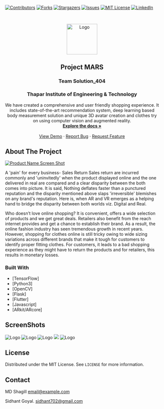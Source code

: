 
[![Contributors][contributors-shield]][contributors-url]
[![Forks][forks-shield]][forks-url]
[![Stargazers][stars-shield]][stars-url]
[![Issues][issues-shield]][issues-url]
[![MIT License][license-shield]][license-url]
[![LinkedIn][linkedin-shield]][linkedin-url]



<!-- PROJECT LOGO -->
<br />
<p align="center">
  <a href="https://github.com/othneildrew/Best-README-Template">
    <img src="Images/Myntra_logo.png" alt="Logo" width="100" height="100">
  </a>

  <h2 align="center">Project MARS</h2>
  <h3 align="center">Team Solution_404</h3>
  <h3 align="center">Thapar Institute of Engineering & Technology</h3>

  <p align="center">
    We have created a comprehensive and user friendly shopping experience. It includes state-of-the-art recommendation system, deep learning based body measurement solution and unique  3D avatar creation and clothes try on using computer vision and augmented reality.
    <br />
    <a href="https://github.com/shagilsiddiqui/MyntraHackathon"><strong>Explore the docs »</strong></a>
    <br />
    <br />
    <a href="https://github.com/shagilsiddiqui/MyntraHackathon">View Demo</a>
    ·
    <a href="https://github.com/shagilsiddiqui/MyntraHackathon">Report Bug</a>
    ·
    <a href="https://github.com/shagilsiddiqui/MyntraHackathon">Request Feature</a>
  </p>
</p>




<!-- ABOUT THE PROJECT -->
## About The Project

[![Product Name Screen Shot][product-screenshot]](https://example.com)

A 'pain' for every business- Sales Return Sales return are incurred commonly and 'uninvitedly' when the product displayed online and the one delivered in real are compared and a clear disparity between the both comes into picture. It is said, Nothing deflates faster than a punctured reputation and the disparity mentioned above slaps 'irreversible' blemishes on any brand's reputation.
Here is, when AR and VR emerges as a helping hand to bridge the disparity between both worlds viz. Digital and Real.

Who doesn’t love online shopping? It is convenient, offers a wide selection of products and we get great deals. Retailers also benefit from the reach internet
provides and get a chance to establish their brand. As a result, the online fashion industry has seen tremendous growth in recent years. However, shopping
for clothes online is still tricky owing to wide sizing variations across different brands that make it tough for customers to identify proper fitting clothes. For
customers, it leads to a bad shopping experience as they might have to return the products and for retailers, this results in monetary losses.

### Built With

* [TensorFlow]
* [Python3]
* [OpenCV]
* [Flask]
* [Flutter]
* [Javascript]
* [ARkit/ARcore]


<!-- GETTING STARTED -->
## ScreenShots
<img src="Screenshot_2020-10-31-22-15-08-98_42d40205deec5e8ab1d13ef61f49d24f.jpg" alt="Logo" >
<img src="Screenshot_2020-10-31-22-15-36-56_42d40205deec5e8ab1d13ef61f49d24f.jpg" alt="Logo" >
<img src="Screenshot_2020-10-31-22-17-19-49_42d40205deec5e8ab1d13ef61f49d24f.jpg" alt="Logo" >
<img src ="WhatsApp Image 2020-11-01 at 12.03.03 AM.jpeg" >
<img src="res.png" alt="Logo" >



<!-- LICENSE -->
## License

Distributed under the MIT License. See `LICENSE` for more information.



<!-- CONTACT -->
## Contact

MD Shagill   email@example.com

Sidhant Goyal. sidhant702@gmail.com


<!-- ACKNOWLEDGEMENTS -->






<!-- MARKDOWN LINKS & IMAGES -->
<!-- https://www.markdownguide.org/basic-syntax/#reference-style-links -->
[contributors-shield]: https://img.shields.io/github/contributors/othneildrew/Best-README-Template.svg?style=flat-square
[contributors-url]: https://github.com/othneildrew/Best-README-Template/graphs/contributors
[forks-shield]: https://img.shields.io/github/forks/othneildrew/Best-README-Template.svg?style=flat-square
[forks-url]: https://github.com/othneildrew/Best-README-Template/network/members
[stars-shield]: https://img.shields.io/github/stars/othneildrew/Best-README-Template.svg?style=flat-square
[stars-url]: https://github.com/othneildrew/Best-README-Template/stargazers
[issues-shield]: https://img.shields.io/github/issues/othneildrew/Best-README-Template.svg?style=flat-square
[issues-url]: https://github.com/othneildrew/Best-README-Template/issues
[license-shield]: https://img.shields.io/github/license/othneildrew/Best-README-Template.svg?style=flat-square
[license-url]: https://github.com/othneildrew/Best-README-Template/blob/master/LICENSE.txt
[linkedin-shield]: https://img.shields.io/badge/-LinkedIn-black.svg?style=flat-square&logo=linkedin&colorB=555
[linkedin-url]: https://linkedin.com/in/othneildrew
[product-screenshot]: images/screenshot.png
